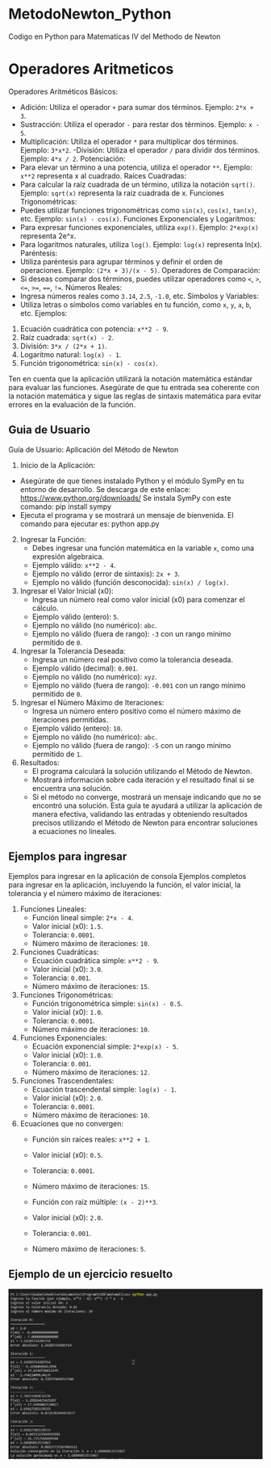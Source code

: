 # MetodoNewton_Python
Codigo en Python para Matematicas IV del Methodo de Newton

# Operadores Aritmeticos
Operadores Aritméticos Básicos:
- Adición: Utiliza el operador `+` para sumar dos términos. Ejemplo: `2*x + 3`.
- Sustracción: Utiliza el operador `-` para restar dos términos. Ejemplo: `x - 5`.
- Multiplicación: Utiliza el operador `*` para multiplicar dos términos. Ejemplo: `3*x*2`.
-División: Utiliza el operador `/` para dividir dos términos. Ejemplo: `4*x / 2`.
Potenciación:
- Para elevar un término a una potencia, utiliza el operador `**`. Ejemplo: `x**2` representa x al cuadrado.
Raíces Cuadradas:
- Para calcular la raíz cuadrada de un término, utiliza la notación `sqrt()`. Ejemplo: `sqrt(x)` representa la raíz cuadrada de x.
Funciones Trigonométricas:
- Puedes utilizar funciones trigonométricas como `sin(x)`, `cos(x)`, `tan(x)`, etc. Ejemplo: `sin(x) - cos(x)`.
Funciones Exponenciales y Logaritmos:
- Para expresar funciones exponenciales, utiliza `exp()`. Ejemplo: `2*exp(x)` representa 2e^x.
- Para logaritmos naturales, utiliza `log()`. Ejemplo: `log(x)` representa ln(x).
Paréntesis:
- Utiliza paréntesis para agrupar términos y definir el orden de operaciones. Ejemplo: `(2*x + 3)/(x - 5)`.
Operadores de Comparación:
- Si deseas comparar dos términos, puedes utilizar operadores como `<`, `>`, `<=`, `>=`, `==`, `!=`.
Números Reales:
- Ingresa números reales como `3.14`, `2.5`, `-1.0`, etc.
Símbolos y Variables:
- Utiliza letras o símbolos como variables en tu función, como `x`, `y`, `a`, `b`, etc.
Ejemplos:
1. Ecuación cuadrática con potencia: `x**2 - 9`.
2. Raíz cuadrada: `sqrt(x) - 2`.
3. División: `3*x / (2*x + 1)`.
4. Logaritmo natural: `log(x) - 1`.
5. Función trigonométrica: `sin(x) - cos(x)`.

Ten en cuenta que la aplicación utilizará la notación matemática estándar para evaluar las funciones. Asegúrate de que tu entrada sea coherente con la notación matemática y sigue las reglas de sintaxis matemática para evitar errores en la evaluación de la función.

## Guia de Usuario 
Guía de Usuario: Aplicación del Método de Newton
1.	Inicio de la Aplicación:
   - Asegúrate de que tienes instalado Python y el módulo SymPy en tu entorno de desarrollo.
	Se descarga de este enlace: https://www.python.org/downloads/
	Se instala SymPy con este comando: pip install sympy
   - Ejecuta el programa y se mostrará un mensaje de bienvenida.
	El comando para ejecutar es: python app.py 
2. Ingresar la Función:
   - Debes ingresar una función matemática en la variable `x`, como una expresión algebraica.
   - Ejemplo válido: `x**2 - 4`.
   - Ejemplo no válido (error de sintaxis): `2x + 3`.
   - Ejemplo no válido (función desconocida): `sin(x) / log(x)`.
3. Ingresar el Valor Inicial (x0):
   - Ingresa un número real como valor inicial (x0) para comenzar el cálculo.
   - Ejemplo válido (entero): `5`.
   - Ejemplo no válido (no numérico): `abc`.
   - Ejemplo no válido (fuera de rango): `-3` con un rango mínimo permitido de `0`.
4. Ingresar la Tolerancia Deseada:
   - Ingresa un número real positivo como la tolerancia deseada.
   - Ejemplo válido (decimal): `0.001`.
   - Ejemplo no válido (no numérico): `xyz`.
   - Ejemplo no válido (fuera de rango): `-0.001` con un rango mínimo permitido de `0`.
5. Ingresar el Número Máximo de Iteraciones:
   - Ingresa un número entero positivo como el número máximo de iteraciones permitidas.
   - Ejemplo válido (entero): `10`.
   - Ejemplo no válido (no numérico): `abc`.
   - Ejemplo no válido (fuera de rango): `-5` con un rango mínimo permitido de `1`.
6. Resultados:
   - El programa calculará la solución utilizando el Método de Newton.
   - Mostrará información sobre cada iteración y el resultado final si se encuentra una solución.
   - Si el método no converge, mostrará un mensaje indicando que no se encontró una solución.
Esta guía te ayudará a utilizar la aplicación de manera efectiva, validando las entradas y obteniendo resultados precisos utilizando el Método de Newton para encontrar soluciones a ecuaciones no lineales.

## Ejemplos para ingresar
Ejemplos para ingresar en la aplicación de consola
Ejemplos completos para ingresar en la aplicación, incluyendo la función, el valor inicial, la tolerancia y el número máximo de iteraciones:
1. Funciones Lineales:
   - Función lineal simple: `2*x - 4`.
   - Valor inicial (x0): `1.5`.
   - Tolerancia: `0.0001`.
   - Número máximo de iteraciones: `10`.
2. Funciones Cuadráticas:
   - Ecuación cuadrática simple: `x**2 - 9`.
   - Valor inicial (x0): `3.0`.
   - Tolerancia: `0.001`.
   - Número máximo de iteraciones: `15`.
3. Funciones Trigonométricas:
   - Función trigonométrica simple: `sin(x) - 0.5`.
   - Valor inicial (x0): `1.0`.
   - Tolerancia: `0.0001`.
   - Número máximo de iteraciones: `10`.
4. Funciones Exponenciales:
   - Ecuación exponencial simple: `2*exp(x) - 5`.
   - Valor inicial (x0): `1.0`.
   - Tolerancia: `0.001`.
   - Número máximo de iteraciones: `12`.
5. Funciones Trascendentales:
   - Ecuación trascendental simple: `log(x) - 1`.
   - Valor inicial (x0): `2.0`.
   - Tolerancia: `0.0001`.
   - Número máximo de iteraciones: `10`.
 
6. Ecuaciones que no convergen:
   - Función sin raíces reales: `x**2 + 1`.
   - Valor inicial (x0): `0.5`.
   - Tolerancia: `0.0001`.
   - Número máximo de iteraciones: `15`.

   - Función con raíz múltiple: `(x - 2)**3`.
   - Valor inicial (x0): `2.0`.
   - Tolerancia: `0.001`.
   - Número máximo de iteraciones: `5`.


## Ejemplo de un ejercicio resuelto
![Alt text](image.png)

